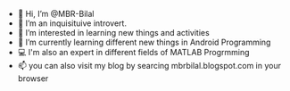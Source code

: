 - 👋 Hi, I’m @MBR-Bilal
- 💞️ I’m an inquisituive introvert.
- 👀 I’m interested in learning new things and activities
- 🌱 I’m currently learning different new things in Android Programming
- 💻 I'm also an expert in different fields of MATLAB Progrmming
- 📫 you can also visit my blog by searcing mbrbilal.blogspot.com in your browser

<!---
MBR-Bilal/MBR-Bilal is a ✨ special ✨ repository because its `README.md` (this file) appears on your GitHub profile.
You can click the Preview link to take a look at your changes.
--->
